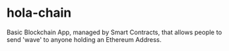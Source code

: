 # hola-chain
 Basic Blockchain App, managed by Smart Contracts, that allows people to send 'wave' to anyone holding an Ethereum Address. 
